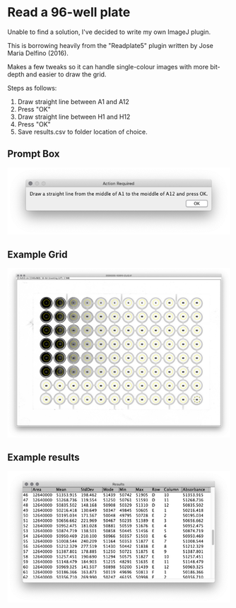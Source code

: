 # Read a 96-well plate

Unable to find a solution, I've decided to write my own ImageJ plugin.

This is borrowing heavily from the "Readplate5" plugin written by Jose Maria Delfino (2016).

Makes a few tweaks so it can handle single-colour images with more bit-depth and easier to draw the grid.

Steps as follows:
1. Draw straight line between A1 and A12
2. Press "OK"
3. Draw straight line between H1 and H12
4. Press "OK"
5. Save results.csv to folder location of choice.

## Prompt Box
![Prompt Box](images/dialoguebox.png "Prmopt Box")

## Example Grid
![Example Grid Image](images/gridimage.png "Title Text")

## Example results
![alt text](images/results.png "Title Text")
